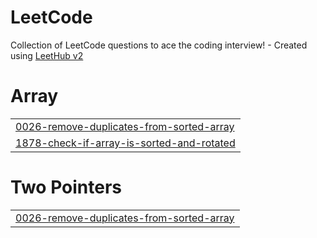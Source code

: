 # LeetCode
Collection of LeetCode questions to ace the coding interview! - Created using [LeetHub v2](https://github.com/arunbhardwaj/LeetHub-2.0)


# Array
|  |
| ------- |
| [0026-remove-duplicates-from-sorted-array](https://github.com/Shasha0309/LeetCode/tree/master/0026-remove-duplicates-from-sorted-array) |
| [1878-check-if-array-is-sorted-and-rotated](https://github.com/Shasha0309/LeetCode/tree/master/1878-check-if-array-is-sorted-and-rotated) |
# Two Pointers
|  |
| ------- |
| [0026-remove-duplicates-from-sorted-array](https://github.com/Shasha0309/LeetCode/tree/master/0026-remove-duplicates-from-sorted-array) |